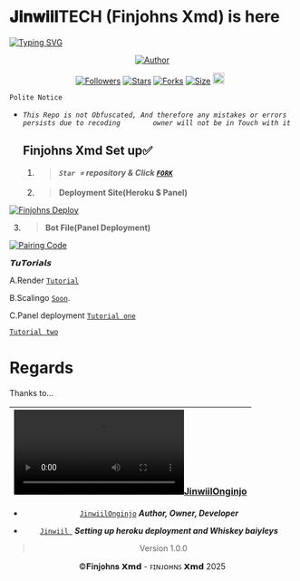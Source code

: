 # 𝐉𝐢𝐧𝐰𝐢𝐢𝐥TECH (Finjohns Xmd) is here

<a href="https://git.io/typing-svg"><img src="https://readme-typing-svg.demolab.com?font=Black+Ops+One&size=50&pause=1000&color=1BAFBAFF&center=true&width=910&height=100&lines=THANKS FOR CHOOSING +FINJOHNS-XMD;MULTI+DEVICE+WHATSAPP+BOT;CREATED+BY+JINWIIL+ONGINJO;RELEASED+27.03.2025" alt="Typing SVG" /></a>
<p align="center">
<a href="https://github.com/finjohns"><img title="Author" src="https://files.catbox.moe/od8tpq.jpg?style=for-the-badge&logo=github"></a>

<p align="center">
<a href="https://github.com/finjohns/followers"><img title="Followers" src="https://img.shields.io/github/followers/Jinwiiltech?color=blue&style=flat-square"></a>
<a href="https://github.com/Finjohns/Finjohns-XMD/stargazers/"><img title="Stars" src="https://img.shields.io/github/stars/ Finjohns/Finjohns-XMD?color=blue&style=flat-square"></a>
<a href="https://github.com/Finjohns/Finjohns-XMD/network/members"><img title="Forks" src="https://img.shields.io/github/forks/Finjohns/Finjohns-XMD?color=blue&style=flat-square"></a>
<a href="https://github.com/Finjohns/Finjohns-XMD/"><img title="Size" src="https://img.shields.io/github/repo-size/Finjohns/Finjohns-XMD?style=flat-square&color=green"></a>
<a href="https://github.com/Finjohns/Finjohns-XMD/graphs/commit-activity"><img height="20" src="https://img.shields.io/badge/Maintained%3F-yes-green.svg"></a>&nbsp;&nbsp;
</p>

`Polite Notice`

* *`This Repo is not Obfuscated, And therefore any mistakes or errors persists due to recoding        owner will not be in Touch with it`*




  ## Finjohns Xmd Set up✅
  1.  > ***`Star ⭐` repository & Click [`FORK`](https://github.com/Finjohns/finjohns-XMD/fork)***
      

      

  2.  > **Deployment Site(Heroku $ Panel)**

<a href='https://vol-tah-web.vercel.app/' target="_blank">
  <img alt='Finjohns Deploy' src='https://img.shields.io/badge/Deploy%20Finjohns%20Xmd-orange?style=for-the-badge&logo=opencv&logoColor=black'/>
</a>
<br> 




3.   > **Bot File(Panel Deployment)**

<a href='https://www.mediafire.com/file/8f2jukfvdiwc3v4/BELLAH_XMD_V2.zip/file/' target="_blank">
  <img alt='Pairing Code' src='https://img.shields.io/badge/Get%20Zip%20Here-darkpink?style=for-the-badge&logo=opencv&logoColor=black'/>
</a>
<br> 


*𝗧𝘂𝗧𝗼𝗿𝗶𝗮𝗹𝘀*

A.Render [`Tutorial`](https://youtu.be/bj59ynAaa3Y?si=cJpQPr1XaP7q-tDF)








B.Scalingo  [`Soon`](hhttps://youtu.be/XAEvjrFIoiw?si=zdVjdtav3ZtsjTRz).









C.Panel deployment  [`Tutorial one`](https://youtu.be/ajaddRsPvsw?si=-UKgE092fNXRb_mm)



[`Tutorial two`](https://youtu.be/bBOCsPcQ7vA?si=U4bQBAp7GUEWGuF2)




# Regards 

Thanks to...

<div align="center">

| [![JinwiilOnginjo](https://github.com/https://files.catbox.moe/w5y04r.mp4?lenght=50width=50)](https://github.com/Finjohns)|
|----|
* [`JinwiilOnginjo`](https://github.com/Finjohns) ***Author, Owner, Developer***


* [`Jinwiil `](https://github.com/Jinwiil) ***Setting up heroku deployment and Whiskey baiyleys***


> Version 1.0.0


©𝐅𝐢𝐧𝐣𝐨𝐡𝐧𝐬 𝗫𝗺𝗱 - ꜰɪɴᴊᴏʜɴꜱ 𝗫𝗺𝗱  2025
